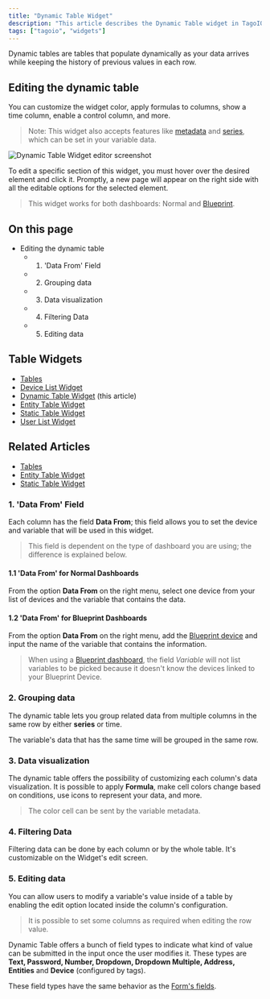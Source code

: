 ```yaml
---
title: "Dynamic Table Widget"
description: "This article describes the Dynamic Table widget in TagoIO, how it populates rows dynamically as data arrives, and how to customize its appearance and behavior (including metadata and series support)."
tags: ["tagoio", "widgets"]
---
```

Dynamic tables are tables that populate dynamically as your data arrives while keeping the history of previous values in each row.

## Editing the dynamic table
You can customize the widget color, apply formulas to columns, show a time column, enable a control column, and more.

> Note: This widget also accepts features like [metadata](../../devices/data-management/metadata) and [series](../../devices/data-management/data-records), which can be set in your variable data.

![Dynamic Table Widget editor screenshot](/docs_imagem/tagoio/dynamic-table-widget-2.gif)

To edit a specific section of this widget, you must hover over the desired element and click it. Promptly, a new page will appear on the right side with all the editable options for the selected element.

> This widget works for both dashboards: Normal and [Blueprint](../../dashboards/blueprint-dashboard).

## On this page
- Editing the dynamic table
  - 1. 'Data From' Field
  - 2. Grouping data
  - 3. Data visualization
  - 4. Filtering Data
  - 5. Editing data

## Table Widgets
- [Tables](../tables)
- [Device List Widget](../Tables/device-list-widget)
- [Dynamic Table Widget](#) (this article)
- [Entity Table Widget](../Tables/entity-table-widget)
- [Static Table Widget](../Tables/static-table-widget)
- [User List Widget](../widgets/user-list-widget-.md)

## Related Articles
- [Tables](../tables)
- [Entity Table Widget](../Tables/entity-table-widget)
- [Static Table Widget](../Tables/static-table-widget)

### 1. 'Data From' Field
Each column has the field **Data From**; this field allows you to set the device and variable that will be used in this widget.

<!-- Image temporarily disabled: Image 2 - /cdn.elev.io/file/uploads/VkSrjeSoWpdg7LeGdh2jKUEagxh0dd_cO83j6HUV_6s/e8-MfiCj5RwAfHTvlBRuj35BF4akrnZU7huPEjZZf_c/1623008017802-7Qs.png -->

> This field is dependent on the type of dashboard you are using; the difference is explained below.

#### 1.1 'Data From' for Normal Dashboards
From the option **Data From** on the right menu, select one device from your list of devices and the variable that contains the data.

#### 1.2 'Data From' for Blueprint Dashboards
From the option **Data From** on the right menu, add the [Blueprint device](../../devices/data-management/blueprint-devices) and input the name of the variable that contains the information.

> When using a [Blueprint dashboard](../../dashboards/blueprint-dashboard), the field *Variable* will not list variables to be picked because it doesn't know the devices linked to your Blueprint Device.

### 2. Grouping data
The dynamic table lets you group related data from multiple columns in the same row by either **series** or time.

<!-- Image temporarily disabled: Image 3 - /cdn.elev.io/file/uploads/8Kr8tD8c3s2gigLME_FvaA_bT6A7DbPNHE1DBsJtJDw/a5qbzEpKPdKvAAYdvNp1Ue32vefQzbVwZz4Pkp8yoVM/Captura%20de%20tela%20de%202021-07-06%2011-39-24-EVQ.png -->

The variable's data that has the same time will be grouped in the same row.

### 3. Data visualization
The dynamic table offers the possibility of customizing each column's data visualization. It is possible to apply **Formula**, make cell colors change based on conditions, use icons to represent your data, and more.

> The color cell can be sent by the variable metadata.

<!-- Image temporarily disabled: Image 4 - /cdn.elev.io/file/uploads/8Kr8tD8c3s2gigLME_FvaA_bT6A7DbPNHE1DBsJtJDw/vSAyAT4i-6CvQod4VfK2Jj5bdL8j8RWV6FHpkeTMiRs/Captura%20de%20tela%20de%202021-07-06%2011-39-56-_74.png -->

### 4. Filtering Data
Filtering data can be done by each column or by the whole table. It's customizable on the Widget's edit screen.

<!-- Image temporarily disabled: Image 5 - /cdn.elev.io/file/uploads/8Kr8tD8c3s2gigLME_FvaA_bT6A7DbPNHE1DBsJtJDw/cLOa-2UC_OegvIP09C_EtIQpYUN12on3xmNB6yn1mss/filteringDT-81w.gif -->

### 5. Editing data
You can allow users to modify a variable's value inside of a table by enabling the edit option located inside the column's configuration.

<!-- Image temporarily disabled: Image 6 - /cdn.elev.io/file/uploads/8Kr8tD8c3s2gigLME_FvaA_bT6A7DbPNHE1DBsJtJDw/ADOn_bBubSLo41f6EGzKWw-ztsbaLEa-M8XBV73XHX4/editing-UAQ.gif -->

> It is possible to set some columns as required when editing the row value.

Dynamic Table offers a bunch of field types to indicate what kind of value can be submitted in the input once the user modifies it. These types are **Text, Password, Number, Dropdown, Dropdown Multiple, Address, Entities** and **Device** (configured by tags).

These field types have the same behavior as the [Form's fields](../../field-types-for-input-form).